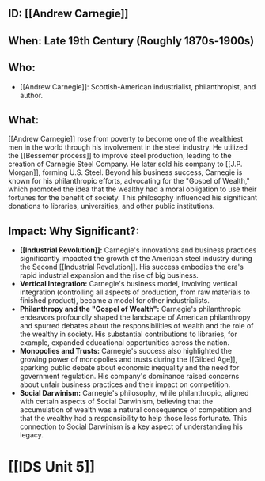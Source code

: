 ## ID: [[Andrew Carnegie]]

## When: Late 19th Century (Roughly 1870s-1900s)

## Who: 
* [[Andrew Carnegie]]:  Scottish-American industrialist, philanthropist, and author.

## What: 
[[Andrew Carnegie]] rose from poverty to become one of the wealthiest men in the world through his involvement in the steel industry.  He utilized the [[Bessemer process]] to improve steel production, leading to the creation of Carnegie Steel Company.  He later sold his company to [[J.P. Morgan]], forming U.S. Steel.  Beyond his business success, Carnegie is known for his philanthropic efforts, advocating for the "Gospel of Wealth," which promoted the idea that the wealthy had a moral obligation to use their fortunes for the benefit of society. This philosophy influenced his significant donations to libraries, universities, and other public institutions.

## Impact: Why Significant?:
* **[[Industrial Revolution]]:** Carnegie's innovations and business practices significantly impacted the growth of the American steel industry during the Second [[Industrial Revolution]].  His success embodies the era's rapid industrial expansion and the rise of big business.
* **Vertical Integration:** Carnegie's business model, involving vertical integration (controlling all aspects of production, from raw materials to finished product), became a model for other industrialists.
* **Philanthropy and the "Gospel of Wealth":**  Carnegie's philanthropic endeavors profoundly shaped the landscape of American philanthropy and spurred debates about the responsibilities of wealth and the role of the wealthy in society.  His substantial contributions to libraries, for example, expanded educational opportunities across the nation.
* **Monopolies and Trusts:** Carnegie's success also highlighted the growing power of monopolies and trusts during the [[Gilded Age]], sparking public debate about economic inequality and the need for government regulation.  His company's dominance raised concerns about unfair business practices and their impact on competition.
* **Social Darwinism:** Carnegie's philosophy, while philanthropic, aligned with certain aspects of Social Darwinism, believing that the accumulation of wealth was a natural consequence of competition and that the wealthy had a responsibility to help those less fortunate.  This connection to Social Darwinism is a key aspect of understanding his legacy.

# [[IDS Unit 5]]